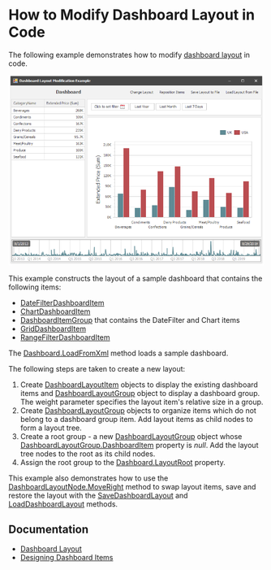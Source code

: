 # How to Modify Dashboard Layout in Code


The following example demonstrates how to modify <a href="https://docs.devexpress.com/Dashboard/116693/main-features/dashboard-layout">dashboard layout</a> in code.

![](./images/screenshot.png)

This example constructs the layout of a sample dashboard that contains the following items:

* [DateFilterDashboardItem](https://docs.devexpress.com/Dashboard/DevExpress.DashboardCommon.DateFilterDashboardItem)
* [ChartDashboardItem](https://docs.devexpress.com/Dashboard/DevExpress.DashboardCommon.ChartDashboardItem)
* [DashboardItemGroup](https://docs.devexpress.com/Dashboard/DevExpress.DashboardCommon.DashboardItemGroup) that contains the DateFilter and Chart items
* [GridDashboardItem](https://docs.devexpress.com/Dashboard/DevExpress.DashboardCommon.GridDashboardItem)
* [RangeFilterDashboardItem](https://docs.devexpress.com/Dashboard/DevExpress.DashboardCommon.RangeFilterDashboardItem)

The [Dashboard.LoadFromXml](https://docs.devexpress.com/Dashboard/DevExpress.DashboardCommon.Dashboard.LoadFromXml(System.String)) method loads a sample dashboard. 

The following steps are taken to create a new layout:

1. Create [DashboardLayoutItem](https://docs.devexpress.com/Dashboard/DevExpress.DashboardCommon.DashboardLayoutItem) objects to display the existing dashboard items and [DashboardLayoutGroup](https://docs.devexpress.com/Dashboard/DevExpress.DashboardCommon.DashboardLayoutGroup) object to display a dashboard group. The weight parameter specifies the layout item's relative size in a group.
2. Create [DashboardLayoutGroup](https://docs.devexpress.com/Dashboard/DevExpress.DashboardCommon.DashboardLayoutGroup) objects to organize items which do not belong to a dashboard group item. Add layout items as child nodes to form a layout tree.
3. Create a root group - a new [DashboardLayoutGroup](https://docs.devexpress.com/Dashboard/DevExpress.DashboardCommon.DashboardLayoutGroup) object whose [DashboardLayoutGroup.DashboardItem](https://docs.devexpress.com/Dashboard/DevExpress.DashboardCommon.DashboardLayoutGroup.DashboardItem) property is _null_. Add the layout tree nodes to the root as its child nodes.
4. Assign the root group to the [Dashboard.LayoutRoot](https://docs.devexpress.com/Dashboard/DevExpress.DashboardCommon.Dashboard.LayoutRoot) property.

This example also demonstrates how to use the [DashboardLayoutNode.MoveRight](https://docs.devexpress.com/Dashboard/DevExpress.DashboardCommon.DashboardLayoutNode.MoveRight.overloads) method to swap layout items, save and restore the layout with the [SaveDashboardLayout](https://docs.devexpress.com/Dashboard/DevExpress.DashboardWin.DashboardViewer.SaveDashboardLayout(System.String)) and [LoadDashboardLayout](https://docs.devexpress.com/Dashboard/DevExpress.DashboardWin.DashboardViewer.LoadDashboardLayout(System.String)) methods.

## Documentation

* [Dashboard Layout](https://docs.devexpress.com/Dashboard/15617)
* [Designing Dashboard Items](https://docs.devexpress.com/Dashboard/12141)
